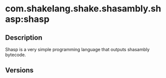 # com.shakelang.shake.shasambly.shasp:shasp
## Description
Shasp is a very simple programming language that outputs shasambly bytecode.
## Versions